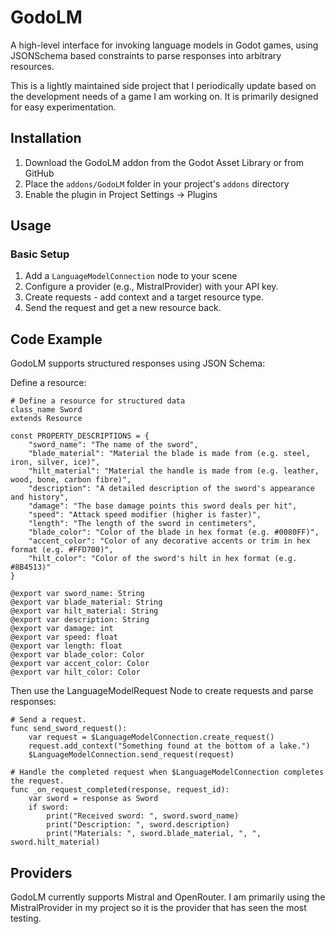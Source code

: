 # GodoLM

A high-level interface for invoking language models in Godot games, using JSONSchema based constraints to parse responses into arbitrary resources.

This is a lightly maintained side project that I periodically update based on the development needs of a game I am working on. It is primarily designed for easy experimentation.

## Installation

1. Download the GodoLM addon from the Godot Asset Library or from GitHub
2. Place the `addons/GodoLM` folder in your project's `addons` directory
3. Enable the plugin in Project Settings → Plugins

## Usage

### Basic Setup

1. Add a `LanguageModelConnection` node to your scene
2. Configure a provider (e.g., MistralProvider) with your API key.
4. Create requests - add context and a target resource type.
5. Send the request and get a new resource back.

## Code Example

GodoLM supports structured responses using JSON Schema:

Define a resource:

```gdscript
# Define a resource for structured data
class_name Sword
extends Resource

const PROPERTY_DESCRIPTIONS = {
    "sword_name": "The name of the sword",
    "blade_material": "Material the blade is made from (e.g. steel, iron, silver, ice)",
    "hilt_material": "Material the handle is made from (e.g. leather, wood, bone, carbon fibre)",
    "description": "A detailed description of the sword's appearance and history",
    "damage": "The base damage points this sword deals per hit",
    "speed": "Attack speed modifier (higher is faster)",
    "length": "The length of the sword in centimeters",
    "blade_color": "Color of the blade in hex format (e.g. #0080FF)",
    "accent_color": "Color of any decorative accents or trim in hex format (e.g. #FFD700)",
    "hilt_color": "Color of the sword's hilt in hex format (e.g. #8B4513)"
}

@export var sword_name: String
@export var blade_material: String
@export var hilt_material: String
@export var description: String
@export var damage: int
@export var speed: float
@export var length: float
@export var blade_color: Color
@export var accent_color: Color
@export var hilt_color: Color
```
Then use the LanguageModelRequest Node to create requests and parse responses:
```gdscript
# Send a request.
func send_sword_request():
    var request = $LanguageModelConnection.create_request()
    request.add_context("Something found at the bottom of a lake.")
    $LanguageModelConnection.send_request(request)

# Handle the completed request when $LanguageModelConnection completes the request.
func _on_request_completed(response, request_id):
    var sword = response as Sword
    if sword:
        print("Received sword: ", sword.sword_name)
        print("Description: ", sword.description)
        print("Materials: ", sword.blade_material, ", ", sword.hilt_material)        
```

## Providers

GodoLM currently supports Mistral and OpenRouter. I am primarily using the MistralProvider in my project so it is the provider that has seen the most testing.
